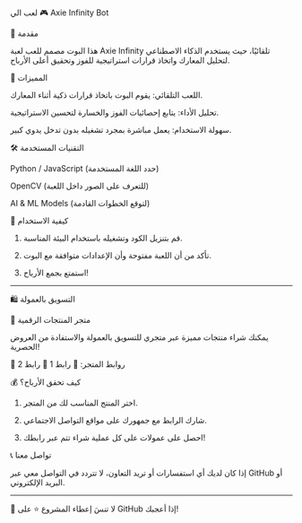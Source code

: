 
لعب الي
🎮 Axie Infinity Bot

🤖 مقدمة

هذا البوت مصمم للعب لعبة Axie Infinity تلقائيًا، حيث يستخدم الذكاء الاصطناعي لتحليل المعارك واتخاذ قرارات استراتيجية للفوز وتحقيق أعلى الأرباح.

🚀 المميزات

اللعب التلقائي: يقوم البوت باتخاذ قرارات ذكية أثناء المعارك.

تحليل الأداء: يتابع إحصائيات الفوز والخسارة لتحسين الاستراتيجية.

سهولة الاستخدام: يعمل مباشرة بمجرد تشغيله بدون تدخل يدوي كبير.


🛠️ التقنيات المستخدمة

Python / JavaScript (حدد اللغة المستخدمة)

OpenCV (للتعرف على الصور داخل اللعبة)

AI & ML Models (لتوقع الخطوات القادمة)


📌 كيفية الاستخدام

1. قم بتنزيل الكود وتشغيله باستخدام البيئة المناسبة.


2. تأكد من أن اللعبة مفتوحة وأن الإعدادات متوافقة مع البوت.


3. استمتع بجمع الأرباح!




---

🛍️ التسويق بالعمولة

🌟 متجر المنتجات الرقمية

يمكنك شراء منتجات مميزة عبر متجري للتسويق بالعمولة والاستفادة من العروض الحصرية!

🔗 روابط المتجر:
📌 رابط 1
📌 رابط 2

💰 كيف تحقق الأرباح؟

1. اختر المنتج المناسب لك من المتجر.


2. شارك الرابط مع جمهورك على مواقع التواصل الاجتماعي.


3. احصل على عمولات على كل عملية شراء تتم عبر رابطك!



📞 تواصل معنا

إذا كان لديك أي استفسارات أو تريد التعاون، لا تتردد في التواصل معي عبر GitHub أو البريد الإلكتروني.


---

🚀 لا تنسَ إعطاء المشروع ⭐ على GitHub إذا أعجبك!


